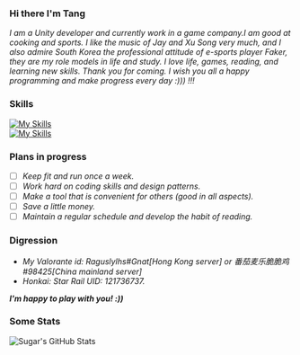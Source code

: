 ### Hi there I'm Tang
*I am a Unity developer and currently work in a game company.I am good at cooking and sports. I like the music of Jay and Xu Song very much, and I also admire South Korea the professional attitude of e-sports player Faker, they are my role models in life and study. I love life, games, reading, and learning new skills. Thank you for coming. I wish you all a happy programming and make progress every day :))) !!!*    
### Skills  
[![My Skills](https://skillicons.dev/icons?i=cs,lua)](https://skillicons.dev)  
[![My Skills](https://skillicons.dev/icons?i=unity,vscode,visualstudio,git)](https://skillicons.dev)  

### Plans in progress 
- [ ] *Keep fit and run once a week.*
- [ ] *Work hard on coding skills and design patterns.*
- [ ] *Make a tool that is convenient for others (good in all aspects).*
- [ ] *Save a little money.*
- [ ] *Maintain a regular schedule and develop the habit of reading.*

### Digression  
- *My Valorante id: Raguslylhs#Gnat[Hong Kong server] or 番茄麦乐脆脆鸡#98425[China mainland server]*
- *Honkai: Star Rail UID: 121736737.*
  
***I'm happy to play with you! :))***
### Some Stats  
![Sugar's GitHub Stats](https://github-readme-stats.vercel.app/api?username=Sugar0612\&rank_icon=percentile&theme=merko)  
